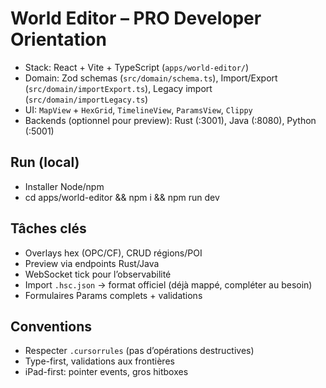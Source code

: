 # World Editor – PRO Developer Orientation

- Stack: React + Vite + TypeScript (`apps/world-editor/`)
- Domain: Zod schemas (`src/domain/schema.ts`), Import/Export (`src/domain/importExport.ts`), Legacy import (`src/domain/importLegacy.ts`)
- UI: `MapView` + `HexGrid`, `TimelineView`, `ParamsView`, `Clippy`
- Backends (optionnel pour preview): Rust (:3001), Java (:8080), Python (:5001)

## Run (local)
- Installer Node/npm
- cd apps/world-editor && npm i && npm run dev

## Tâches clés
- Overlays hex (OPC/CF), CRUD régions/POI
- Preview via endpoints Rust/Java
- WebSocket tick pour l’observabilité
- Import `.hsc.json` → format officiel (déjà mappé, compléter au besoin)
- Formulaires Params complets + validations

## Conventions
- Respecter `.cursorrules` (pas d’opérations destructives)
- Type-first, validations aux frontières
- iPad-first: pointer events, gros hitboxes
